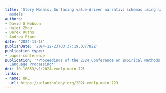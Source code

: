 ```yaml
---
title: 'Story Morals: Surfacing value-driven narrative schemas using large language
  models'
authors:
- David G Hobson
- Haiqi Zhou
- Derek Ruths
- Andrew Piper
date: '2024-11-12'
publishDate: '2024-12-23T03:37:19.007782Z'
publication_types:
- paper-conference
publication: '*Proceedings of the 2024 Conference on Empirical Methods in Natural
  Language Processing*'
doi: 10.18653/v1/2024.emnlp-main.723
links:
- name: URL
  url: https://aclanthology.org/2024.emnlp-main.723
---
```

